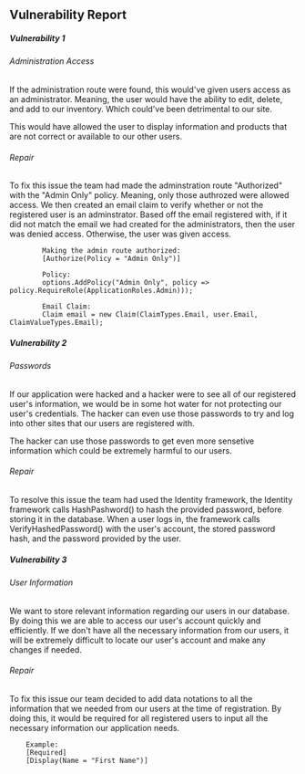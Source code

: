 ## Vulnerability Report  

##### Vulnerability 1  
###### Administration Access  
If the administration route were found, this would've given users access as an administrator. Meaning, the user would have the ability to edit, delete, and add to our inventory. Which could've been detrimental to our site.  

This would have allowed the user to display information and products that are not correct or available to our other users.  

###### Repair  
To fix this issue the team had made the adminstration route "Authorized" with the "Admin Only" policy. Meaning, only those authrozed were allowed access. We then created an email claim to verify whether or not the registered user is an adminstrator. Based off the email registered with, if it did not match the email we had created for the administrators, then the user was denied access. Otherwise, the user was given access.  

            Making the admin route authorized:
            [Authorize(Policy = "Admin Only")]
            
            Policy:
            options.AddPolicy("Admin Only", policy => policy.RequireRole(ApplicationRoles.Admin)));

            Email Claim:
            Claim email = new Claim(ClaimTypes.Email, user.Email, ClaimValueTypes.Email);  


##### Vulnerability 2  
###### Passwords    
If our application were hacked and a hacker were to see all of our registered user's information, we would be in some hot water for not protecting our user's credentials. The hacker can even use those passwords to try and log into other sites that our users are registered with.   

The hacker can use those passwords to get even more sensetive information which could be extremely harmful to our users.  

###### Repair  
To resolve this issue the team had used the Identity framework, the Identity framework calls HashPashword() to hash the provided password, before storing it in the database. When a user logs in, the framework calls VerifyHashedPassword() with the user's account, the stored password hash, and the password provided by the user.  


##### Vulnerability 3  
###### User Information    
We want to store relevant information regarding our users in our database. By doing this we are able to access our user's account quickly and efficiently. If we don't have all the necessary information from our users, it will be extremely difficult to locate our user's account and make any changes if needed.   


###### Repair  
To fix this issue our team decided to add data notations to all the information that we needed from our users at the time of registration. By doing this, it would be required for all registered users to input all the necessary information our application needs.   
           
        Example: 
        [Required]
        [Display(Name = "First Name")]


